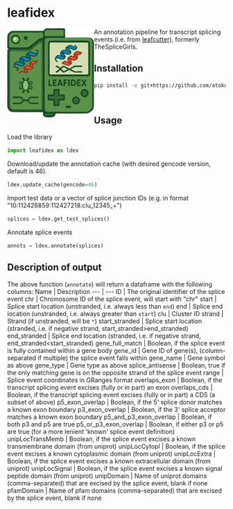 # leafidex
<img align="left" src="./docs/icon.svg" width="200"> An annotation pipeline for transcript splicing events (i.e. from [leafcutter](https://davidaknowles.github.io/leafcutter/)), formerly TheSpliceGirls.
## Installation
```sh
pip install -e git+https://github.com/atokolyi/leafidex.git#egg=leafidex
```
<br/>

## Usage
Load the library
```py
import leafidex as ldex
```
Download/update the annotation cache (with desired gencode version, default is 46).
```py
ldex.update_cache(gencode=46)
```
Import test data or a vector of splice junction IDs (e.g. in format "10:112426859:112427218:clu_12345_+")
```py
splices = ldex.get_test_splices()
```
Annotate splice events
```py
annots = ldex.annotate(splices)
```

## Description of output
The above function (`annotate`) will return a dataframe with the following columns:
Name | Description
--- | ---
ID | The original identifier of the splice event
chr | Chromosome ID of the splice event, will start with "chr"
start | Splice start location (unstranded, i.e. always less than `end`)
end | Splice end location (unstranded, i.e. always greater than `start`)
clu | Cluster ID
strand | Strand (if unstranded, will be `*`)
start_stranded | Splice start location (stranded, i.e. if negative strand, start_stranded>end_stranded)
end_stranded | Splice end location (stranded, i.e. if negative strand, end_stranded<start_stranded)
gene_full_match | Boolean, if the splice event is fully contained within a gene body
gene_id | Gene ID of gene(s), (column-separated if multiple) the splice event falls within
gene_name | Gene symbol as above
gene_type | Gene type as above
splice_antisense | Boolean, true if the only matching gene is on the opposite strand of the splice event
range | Splice event coordinates in GRanges format
overlaps_exon | Boolean, if the transcript splicing event excises (fully or in part) an exon
overlaps_cds | 	Boolean, if the transcript splicing event excises (fully or in part) a CDS (a subset of above)
p5_exon_overlap	| Boolean, if the 5' splice donor matches a known exon boundary
p3_exon_overlap	| Boolean, if the 3' splice acceptor matches a known exon boundary
p5_and_p3_exon_overlap | Boolean, if both p3 and p5 are true
p5_or_p3_exon_overlap | Boolean, if either p3 or p5 are true (for a more lenient 'known' splice event definition)
unipLocTransMemb | Boolean, if the splice event excises a known transmembrane domain (from uniprot)
unipLocCytopl | Boolean, if the splice event excises a known cytoplasmic domain (from uniprot)
unipLocExtra | Boolean, if the splice event excises a known extracellular domain (from uniprot)
unipLocSignal | Boolean, if the splice event excises a known signal peptide domain (from uniprot)
unipDomain | Name of uniprot domains (comma-separated) that are excised by the splice event, blank if none
pfamDomain | Name of pfam domains (comma-separated) that are excised by the splice event, blank if none